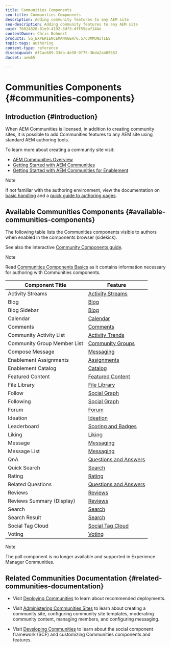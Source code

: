```yaml
---
title: Communities Components
seo-title: Communities Components
description: Adding community features to any AEM site
seo-description: Adding community features to any AEM site
uuid: 76824820-81e9-4192-8df3-dff55eaf144e
contentOwner: Chris Bohnert
products: SG_EXPERIENCEMANAGER/6.5/COMMUNITIES
topic-tags: authoring
content-type: reference
discoiquuid: df1ac689-33db-4e30-9f75-3bda2a485652
docset: aem65

---
```


# Communities Components {#communities-components}

## Introduction {#introduction}

When AEM Communities is licensed, in addition to creating community sites, it is possible to add Communities features to any AEM site using standard AEM authoring tools.

To learn more about creating a community site visit:

* [AEM Communities Overview](/help/communities/overview.md)
* [Getting Started with AEM Communities](/help/communities/getting-started.md)
* [Getting Started with AEM Communities for Enablement](/help/communities/getting-started-enablement.md)

>[!NOTE]
>
>If not familiar with the authoring environment, view the documentation on [basic handling](/help/sites-authoring/basic-handling.md) and a [quick guide to authoring pages](/help/sites-authoring/qg-page-authoring.md).

## Available Communities Components {#available-communities-components}

The following table lists the Communities components visible to authors when enabled in the components browser (sidekick).

See also the interactive [Community Components guide](/help/communities/components-guide.md).

>[!NOTE]
>
>Read [Communities Components Basics](/help/communities/basics.md) as it contains information necessary for authoring with Communities components.

| **Component Title** |**Feature** |
|---|---|
| Activity Streams | [Activity Streams](/help/communities/activities.md) |
| Blog | [Blog](/help/communities/blog-feature.md) |
| Blog Sidebar | [Blog](/help/communities/blog-feature.md) |
| Calendar | [Calendar](/help/communities/calendar.md) |
| Comments | [Comments](/help/communities/comments.md) |
| Community Activity List | [Activity Trends](/help/communities/trends.md) |
| Community Group Member List | [Community Groups](/help/communities/creating-groups.md) |
| Compose Message | [Messaging](/help/communities/configure-messaging.md) |
| Enablement Assignments | [Assignments](/help/communities/assignments.md) |
| Enablement Catalog | [Catalog](/help/communities/catalog.md) |
| Featured Content | [Featured Content](/help/communities/featured.md) |
| File Library | [File Library](/help/communities/file-library.md) |
| Follow | [Social Graph](/help/communities/socialgraph.md) |
| Following | [Social Graph](/help/communities/socialgraph.md) |
| Forum | [Forum](/help/communities/forum.md) |
| Ideation | [Ideation](/help/communities/ideation-feature.md) |
| Leaderboard | [Scoring and Badges](/help/communities/enabling-leaderboard.md) |
| Liking | [Liking](/help/communities/liking.md) |
| Message | [Messaging](/help/communities/configure-messaging.md) |
| Message List | [Messaging](/help/communities/configure-messaging.md) |
| QnA | [Questions and Answers](/help/communities/working-with-qna.md) |
| Quick Search | [Search](/help/communities/search.md) |
| Rating | [Rating](/help/communities/rating.md) |
| Related Questions | [Questions and Answers](/help/communities/working-with-qna.md) |
| Reviews | [Reviews](/help/communities/reviews.md) |
| Reviews Summary (Display) | [Reviews](/help/communities/reviews.md) |
| Search | [Search](/help/communities/search.md) |
| Search Result | [Search](/help/communities/search.md) |
| Social Tag Cloud | [Social Tag Cloud](/help/communities/tagcloud.md) |
| Voting | [Voting](/help/communities/voting.md) |

>[!NOTE]
>
>The poll component is no longer available and supported in Experience Manager Communities.

## Related Communities Documentation {#related-communities-documentation}

* Visit [Deploying Communities](/help/communities/deploy-communities.md) to learn about recommended deployments.

* Visit [Administering Communities Sites](/help/communities/administer-landing.md) to learn about creating a community site, configuring community site templates, moderating community content, managing members, and configuring messaging.

* Visit [Developing Communities](/help/communities/communities.md) to learn about the social component framework (SCF) and customizing Communities components and features.

